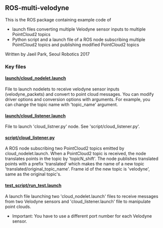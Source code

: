 ## ROS-multi-velodyne

This is the ROS package containing example code of
* launch files converting multiple Velodyne sensor inputs to multiple PointCloud2 topics
* Python script and a launch file of a ROS node subscribing multiple PointCloud2 topics and publishing modified PointCloud2 topics

Written by Jaeil Park, Seoul Robotics 2017

### Key files

#### [launch/cloud_nodelet.launch](launch/cloud_nodelet.launch)
File to launch nodelets to receive velodyne sensor inputs (velodyne_packets) and convert to point cloud messages. You can modify driver options and conversion options with arguments. For example, you can change the topic name with 'topic_name' argument.

#### [launch/cloud_listener.launch](launch/cloud_listener.launch)
File to launch 'cloud_listner.py' node. See 'script/cloud_listener.py'.

#### [script/cloud_listener.py](script/cloud_listener.py)
A ROS node subscribing two PointCloud2 topics emitted by cloud_nodelet.launch. When a PointCloud2 topic is received, the node translates points in the topic by 'topicN_shift'. The node publishes translated points with a prefix 'translated' which makes the name of a new topic 'translated/original_topic_name'. Frame id of the new topic is 'velodyne', same as the original topic's. 

#### [test_script/run_test.launch](test_script/run_test.launch)
A launch file launching two 'cloud_nodelet.launch' files to receive messages from two Velodyne sensors and 'cloud_listener.launch' file to manipulate point clouds. 
* Important: You have to use a different port number for each Velodyne sensor.
